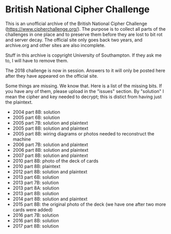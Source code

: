 # British National Cipher Challenge

This is an unofficial archive of the British National Cipher Challenge
(https://www.cipherchallenge.org/). The purpose is to collect all parts
of the challenges in one place and to preserve them before they are lost
to bit rot and server decay. The official site only goes back two years, and
archive.org and other sites are also incomplete.

Stuff in this archive is copyright University of Southampton. If they ask
me to, I will have to remove them.

The 2018 challenge is now in session. Answers to it will only be posted
here after they have appeared on the official site.

Some things are missing. We know that. Here is a list of the missing bits.
If you have any of them, please upload in the "issues" section. By "solution"
I mean the cipher and key needed to decrypt; this is distict from having
just the plaintext.

- 2004 part 8B: solution
- 2005 part 6B: solution
- 2005 part 7B: solution and plaintext
- 2005 part 8B: solution and plaintext
- 2005 part 8B: wiring diagrams or photos needed to reconstruct the machine
- 2006 part 7B: solution and plaintext
- 2006 part 8B: solution and plaintext
- 2007 part 8B: solution and plaintext
- 2010 part 8B: photo of the deck of cards
- 2010 part 8B: plaintext
- 2012 part 8B: solution and plaintext
- 2013 part 6B: solution
- 2013 part 7B: solution
- 2013 part 8A: solution
- 2013 part 8B: solution
- 2014 part 8B: solution and plaintext
- 2015 part 8B: the original photo of the deck (we have one after two more cards were added)
- 2016 part 7B: solution
- 2016 part 8B: solution
- 2017 part 8B: solution

